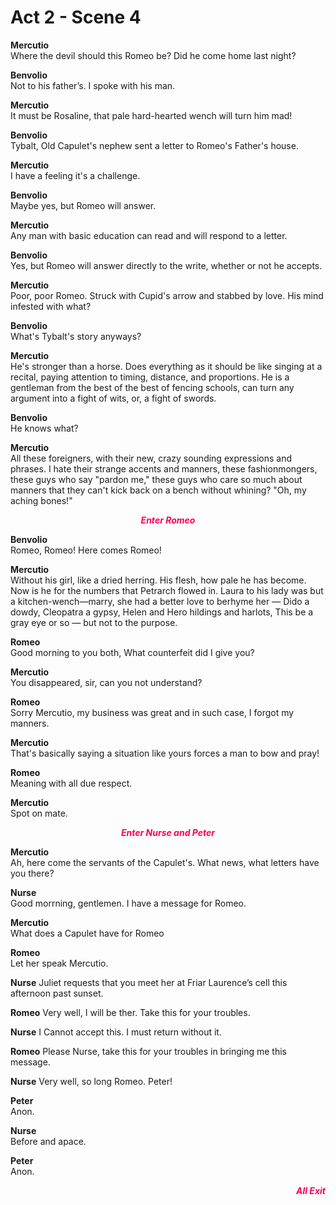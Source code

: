 # Act 2 - Scene 4

**Mercutio**  
Where the devil should this Romeo be? Did he come home last night?

**Benvolio**  
Not to his father’s. I spoke with his man.

**Mercutio**  
It must be Rosaline, that pale hard-hearted wench will turn him mad!

**Benvolio**  
Tybalt, Old Capulet's nephew sent a letter to Romeo's Father's house.

**Mercutio**  
I have a feeling it's a challenge.

**Benvolio**  
Maybe yes, but Romeo will answer.

**Mercutio**  
Any man with basic education can read and will respond to a letter.

**Benvolio**  
Yes, but Romeo will answer directly to the write, whether or not he accepts.

**Mercutio**  
Poor, poor Romeo. Struck with Cupid's arrow and stabbed by love. His mind infested with what?

**Benvolio**  
What's Tybalt's story anyways?

**Mercutio**  
He's stronger than a horse. Does everything as it should be like singing at a recital, paying attention to timing, distance, and proportions. He is a gentleman from the best of the best of fencing schools, can turn any argument into a fight of wits, or, a fight of swords.

**Benvolio**  
He knows what?

**Mercutio**  
All these foreigners, with their new, crazy sounding expressions and phrases. I hate their strange accents and manners, these fashionmongers, these guys who say "pardon me," these guys who care so much about manners that they can't kick back on a bench without whining? "Oh, my aching bones!"

<center><b><i><span style="color: #FF0056">Enter Romeo</span></i></b></center>

**Benvolio**  
Romeo, Romeo! Here comes Romeo!

**Mercutio**  
Without his girl, like a dried herring. His flesh, how pale he has become. Now is he for the numbers that Petrarch flowed in. Laura to his lady was but a kitchen-wench—marry, she had a better love to berhyme her — Dido a dowdy, Cleopatra a gypsy, Helen and Hero hildings and harlots, This be a gray eye or so — but not to the purpose.

**Romeo**  
Good morning to you both, What counterfeit did I give you?

**Mercutio**  
You disappeared, sir, can you not understand?

**Romeo**  
Sorry Mercutio, my business was great and in such case, I forgot my manners.

**Mercutio**  
That's basically saying a situation like yours forces a man to bow and pray!

**Romeo**  
Meaning with all due respect.

**Mercutio**  
Spot on mate.

<center><b><i><span style="color: #FF0056">Enter Nurse and Peter</span></i></b></center>

**Mercutio**  
Ah, here come the servants of the Capulet's. What news, what letters have you there?

**Nurse**  
Good morrning, gentlemen. I have a message for Romeo.

**Mercutio**  
What does a Capulet have for Romeo

**Romeo**  
Let her speak Mercutio.

**Nurse**
Juliet requests that you meet her at Friar Laurence’s cell this afternoon past sunset.

**Romeo**
Very well, I will be ther. Take this for your troubles.

**Nurse**
I Cannot accept this. I must return without it.

**Romeo**
Please Nurse, take this for your troubles in bringing me this message.

**Nurse**
Very well, so long Romeo. Peter!

**Peter**  
Anon.

**Nurse**  
Before and apace.

**Peter**  
Anon.  

<div style="text-align: right; color: #FF0056"><b><i>All Exit</i></b></div>
